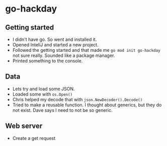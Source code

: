 # go-hackday

## Getting started
* I didn't have go. So went and installed it.
* Opened InteliJ and started a new project.
* Followed the getting started and that made me `go mod init go-hackday` not sure really. Sounded like a package manager.
* Printed something to the console.

## Data
* Lets try and load some JSON.
* Loaded some with `os.Open()`
* Chris helped my decode that with `json.NewDecoder().Decode()`
* Tried to make a reusable function. I thought about generics, but they do not exist. Dave says I need to not be so generic.

## Web server
* Create a get request
